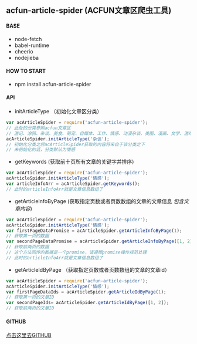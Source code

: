 ## acfun-article-spider (ACFUN文章区爬虫工具)

#### BASE
- node-fetch
- babel-runtime
- cheerio
- nodejieba

#### HOW TO START
- npm install acfun-article-spider

#### API
- initArticleType （初始化文章区分类）
````javascript
var acArticleSpider = require('acfun-article-spider');
// 此处的分类参照acfun文章区
// 游记、涂鸦、杂谈、美食、萌宠、自媒体、工作、情感、动漫杂谈、美图、漫画、文学、游戏杂谈、LOL、WOW、PUBG、炉石
acArticleSpider.initArticleType('杂谈');
// 初始化分类之后acArticleSpider获取的内容将来自于该分类之下
// 未初始化的话，分类默认为情感
````

- getKeywords (获取前十页所有文章的关键字并排序)
````javascript
var acArticleSpider = require('acfun-article-spider');
acArticleSpider.initArticleType('情感');
var articleInfoArr = acArticleSpider.getKeywords();
// 此时的articleInfoArr就是文章信息数组了
````

- getArticleInfoByPage (获取指定页数或者页数数组的文章的文章信息 *包含文章内容*)
````javascript
var acArticleSpider = require('acfun-article-spider');
acArticleSpider.initArticleType('情感');
var firstPageDataPromise = acArticleSpider.getArticleInfoByPage(1);
// 获取第一页的数据
var secondPageDataPromise = acArticleSpider.getArticleInfoByPage([1, 2]);
// 获取前两页的数据
// 这个方法回传的数据是一个promise，请遵照promise操作规范处理
// 此时的articleInfoArr就是文章信息数组了
````

- getArticleIdByPage （获取指定页数或者页数数组的文章的文章id）
````javascript
var acArticleSpider = require('acfun-article-spider');
acArticleSpider.initArticleType('情感');
var firstPageDataIds = acArticleSpider.getArticleIdByPage(1);
// 获取第一页的文章ID
var secondPageIds= acArticleSpider.getArticleIdByPage([1, 2]);
// 获取前两页的文章ID
````

#### GITHUB
[点击这里去GITHUB](https://github.com/jeasonnow/ac_jieba)